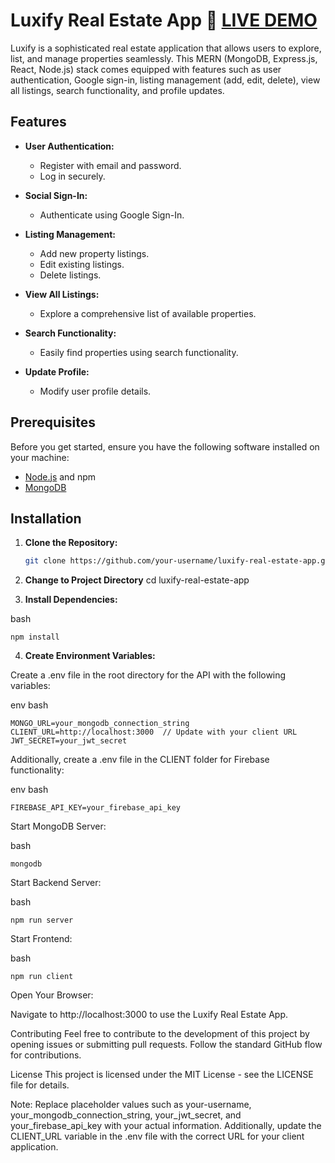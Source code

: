 # Luxify Real Estate App 🔗 [LIVE DEMO](https://luxify.onrender.com)
 

Luxify is a sophisticated real estate application that allows users to explore, list, and manage properties seamlessly. This MERN (MongoDB, Express.js, React, Node.js) stack  comes equipped with features such as user authentication, Google sign-in, listing management (add, edit, delete), view all listings, search functionality, and profile updates.

## Features

- **User Authentication:**
  - Register with email and password.
  - Log in securely.

- **Social Sign-In:**
  - Authenticate using Google Sign-In.

- **Listing Management:**
  - Add new property listings.
  - Edit existing listings.
  - Delete listings.

- **View All Listings:**
  - Explore a comprehensive list of available properties.

- **Search Functionality:**
  - Easily find properties using search functionality.

- **Update Profile:**
  - Modify user profile details.

## Prerequisites

Before you get started, ensure you have the following software installed on your machine:

- [Node.js](https://nodejs.org/) and npm
- [MongoDB](https://www.mongodb.com/)

## Installation

1. **Clone the Repository:**

   ```bash
   git clone https://github.com/your-username/luxify-real-estate-app.git

2. **Change to Project Directory**
cd luxify-real-estate-app

3. **Install Dependencies:**

bash
```
npm install
```
4. **Create Environment Variables:**

Create a .env file in the root directory for the API with the following variables:

env
bash
```
MONGO_URL=your_mongodb_connection_string
CLIENT_URL=http://localhost:3000  // Update with your client URL
JWT_SECRET=your_jwt_secret
```
Additionally, create a .env file in the CLIENT folder for Firebase functionality:

env
bash
```
FIREBASE_API_KEY=your_firebase_api_key
```
Start MongoDB Server:

bash
```
mongodb
```

Start Backend Server:

bash
```
npm run server
```
Start Frontend:

bash
```
npm run client
```
Open Your Browser:

Navigate to http://localhost:3000 to use the Luxify Real Estate App.

Contributing
Feel free to contribute to the development of this project by opening issues or submitting pull requests. Follow the standard GitHub flow for contributions.

License
This project is licensed under the MIT License - see the LICENSE file for details.

Note: Replace placeholder values such as your-username, your_mongodb_connection_string, your_jwt_secret, and your_firebase_api_key with your actual information. Additionally, update the CLIENT_URL variable in the .env file with the correct URL for your client application.



